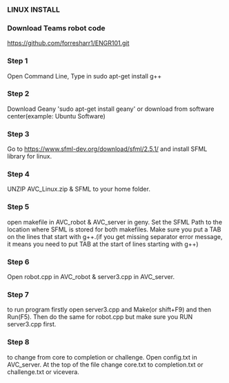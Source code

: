 ### LINUX INSTALL

### Download Teams robot code
https://github.com/forresharr1/ENGR101.git
### Step 1
Open Command Line, Type in sudo apt-get install g++ 
### Step 2
Download Geany 'sudo apt-get install geany' or download from software center(example: Ubuntu Software)
### Step 3
Go to  https://www.sfml-dev.org/download/sfml/2.5.1/ and install SFML library for linux.
### Step 4
 UNZIP AVC_Linux.zip & SFML to your home folder.
### Step 5
 open makefile in AVC_robot & AVC_server in geny. Set the SFML Path to the location where SFML is stored for both makefiles. Make sure you put a TAB on the lines that start with g++.(if you get missing separator error message, it means you need to put TAB at the start of lines starting with g++)
### Step 6
 Open robot.cpp in AVC_robot & server3.cpp in AVC_server.
### Step 7
 to run program firstly open server3.cpp and Make(or shift+F9) and then Run(F5). Then do the same for robot.cpp but make sure you RUN server3.cpp first.
### Step 8
 to change from core to completion or challenge. Open config.txt in AVC_server. At the top of the file change core.txt to completion.txt or challenge.txt or vicevera.
